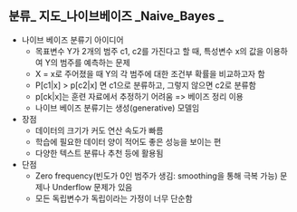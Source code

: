 ## 분류_ 지도_나이브베이즈 _Naive_Bayes _

- 나이브 베이즈 분류기 아이디어
  - 목표변수 Y가 2개의 범주 c1, c2를 가진다고 할 때, 특성변수 x의 값을 이용하여 Y의 범주를 예측하는 문제
  - X = x로 주어졌을 때 Y의 각 범주에 대한 조건부 확률을 비교하고자 함
  - P[c1|x] > p[c2|x] 면 c1으로 분류하고, 그렇지 않으면 c2로 분류함
  - p[ck|x]는 훈련 자료에서 추정하기 어려움 => 베이즈 정리 이용
  - 나이브 베이즈 분류기는 생성(generative) 모델임
- 장점
  - 데이터의 크기가 커도 연산 속도가 빠름
  - 학습에 필요한 데이터 양이 적어도 좋은 성능을 보이는 편
  - 다양한 텍스트 분류나 추천 등에 활용됨
- 단점
  - Zero frequency(빈도가 0인 범주가 생김: smoothing을 통해 극복 가능) 문제나 Underflow 문제가 있음
  - 모든 독립변수가 독립이라는 가정이 너무 단순함
